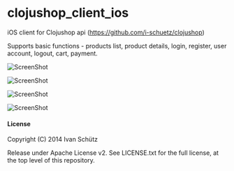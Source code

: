 clojushop_client_ios
====================

iOS client for Clojushop api (https://github.com/i-schuetz/clojushop)

Supports basic functions - products list, product details, login, register, user account, logout, cart, payment.

![ScreenShot](https://raw.github.com/i-schuetz/clojushop_client_ios/master/cios_list.png)

![ScreenShot](https://raw.github.com/i-schuetz/clojushop_client_ios/master/cios_det.png)

![ScreenShot](https://raw.github.com/i-schuetz/clojushop_client_ios/master/cios_login.png)

![ScreenShot](https://raw.github.com/i-schuetz/clojushop_client_ios/master/cios_cart.png)


#### License

Copyright (C) 2014 Ivan Schütz

Release under Apache License v2. See LICENSE.txt for the full license, at the top level of this repository.
